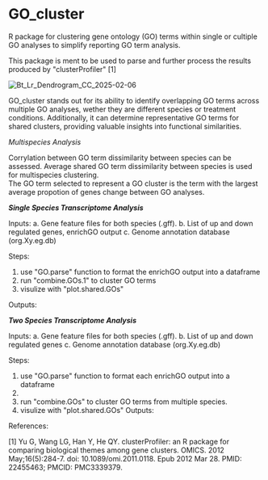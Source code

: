 # GO_cluster
R package for clustering gene ontology (GO) terms within single or cultiple GO analyses to simplify reporting GO term analysis. 

This package is ment to be used to parse and further process the results produced by "clusterProfiler" [1]


![Bt_Lr_Dendrogram_CC_2025-02-06](https://github.com/user-attachments/assets/e8ecedd2-f65f-4ca7-a3e6-6dba2e04c16f)


GO_cluster stands out for its ability to identify overlapping GO terms across multiple GO analyses, wether they are different species or treatment conditions. Additionally, it can determine representative GO terms for shared clusters, providing valuable insights into functional similarities. 

*Multispecies Analysis*

Corrylation between GO term dissimilarity between species can be assessed. Average shared GO term dissimilarity between species is used for multispecies clustering.  
The GO term selected to represent a GO cluster is the term with the largest average propotion of genes change between GO analyses. 


***Single Species Transcriptome Analysis***

Inputs:
a. Gene feature files for both species (.gff).
b. List of up and down regulated genes, enrichGO output 
c. Genome annotation database (org.Xy.eg.db)

Steps:
1. use "GO.parse" function to format the enrichGO output into a dataframe
2. run "combine.GOs.1" to cluster GO terms 
3. visulize with "plot.shared.GOs"

Outputs: 

***Two Species Transcriptome Analysis***

Inputs:
a. Gene feature files for both species (.gff).
b. List of up and down regulated genes 
c. Genome annotation database (org.Xy.eg.db)

Steps:
1. use "GO.parse" function to format each enrichGO output into a dataframe
2. 
3. run "combine.GOs" to cluster GO terms from multiple species. 
4. visulize with "plot.shared.GOs"
Outputs: 


References:

[1] Yu G, Wang LG, Han Y, He QY. clusterProfiler: an R package for comparing biological themes among gene clusters. OMICS. 2012 May;16(5):284-7. doi: 10.1089/omi.2011.0118. Epub 2012 Mar 28. PMID: 22455463; PMCID: PMC3339379.
